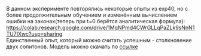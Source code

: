В данном эксперименте повторялись некоторые опыты из exp40, но с более продолжительным обучением и изменённым вычислением ошибки на законах(теперь при t=0 берётся аналитическая формула):
<https://colab.research.google.com/drive/1MqNPmd4CWrGLLqPaZLk9sNnN1TU7IXwc?usp=sharing>  
Единственный опыт, который можно считать успешным - столкновение двух солитонов. Модель можно скачать по [ссылке](https://github.com/mikhakuv/PINNs/blob/main/models/model_48_s.pth)

